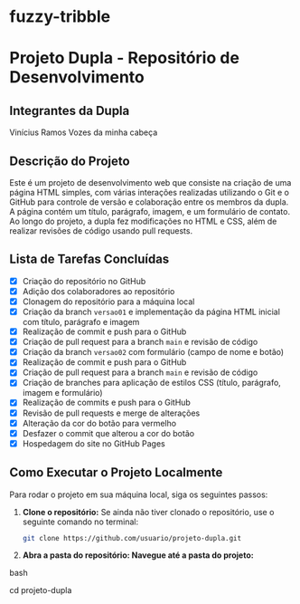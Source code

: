 # fuzzy-tribble

# Projeto Dupla - Repositório de Desenvolvimento

## Integrantes da Dupla
Vinícius Ramos
Vozes da minha cabeça

## Descrição do Projeto
Este é um projeto de desenvolvimento web que consiste na criação de uma página HTML simples, com várias interações realizadas utilizando o Git e o GitHub para controle de versão e colaboração entre os membros da dupla. A página contém um título, parágrafo, imagem, e um formulário de contato. Ao longo do projeto, a dupla fez modificações no HTML e CSS, além de realizar revisões de código usando pull requests.

## Lista de Tarefas Concluídas

- [x] Criação do repositório no GitHub
- [x] Adição dos colaboradores ao repositório
- [x] Clonagem do repositório para a máquina local
- [x] Criação da branch `versao01` e implementação da página HTML inicial com título, parágrafo e imagem
- [x] Realização de commit e push para o GitHub
- [x] Criação de pull request para a branch `main` e revisão de código
- [x] Criação da branch `versao02` com formulário (campo de nome e botão)
- [x] Realização de commit e push para o GitHub
- [x] Criação de pull request para a branch `main` e revisão de código
- [x] Criação de branches para aplicação de estilos CSS (título, parágrafo, imagem e formulário)
- [x] Realização de commits e push para o GitHub
- [x] Revisão de pull requests e merge de alterações
- [x] Alteração da cor do botão para vermelho
- [x] Desfazer o commit que alterou a cor do botão
- [x] Hospedagem do site no GitHub Pages

## Como Executar o Projeto Localmente

Para rodar o projeto em sua máquina local, siga os seguintes passos:

1. **Clone o repositório:**
   Se ainda não tiver clonado o repositório, use o seguinte comando no terminal:
   ```bash
   git clone https://github.com/usuario/projeto-dupla.git

2. **Abra a pasta do repositório: Navegue até a pasta do projeto:**

bash

cd projeto-dupla
